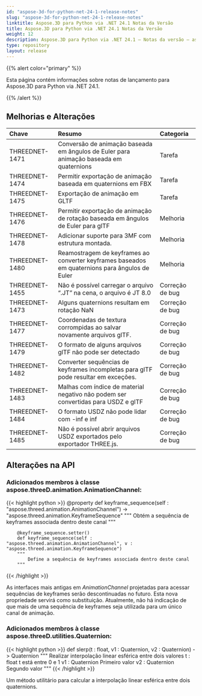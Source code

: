```yaml
---
id: "aspose-3d-for-python-net-24-1-release-notes"
slug: "aspose-3d-for-python-net-24-1-release-notes"
linktitle: Aspose.3D para Python via .NET 24.1 Notas da Versão
title: Aspose.3D para Python via .NET 24.1 Notas da Versão
weight: 12
description: Aspose.3D para Python via .NET 24.1 – Notas da versão – as últimas atualizações e correções.
type: repository
layout: release
---
```


{{% alert color="primary" %}}

Esta página contém informações sobre notas de lançamento para Aspose.3D para Python via .NET 24.1.

{{% /alert %}}
## **Melhorias e Alterações**

|**Chave**|**Resumo**|**Categoria**|
| :- | :- | :- |
| THREEDNET-1471 | Conversão de animação baseada em ângulos de Euler para animação baseada em quaternions | Tarefa |
| THREEDNET-1474 | Permitir exportação de animação baseada em quaternions em FBX | Tarefa |
| THREEDNET-1475 | Exportação de animação em GLTF | Tarefa |
| THREEDNET-1476 | Permitir exportação de animação de rotação baseada em ângulos de Euler para glTF | Melhoria |
| THREEDNET-1478 | Adicionar suporte para 3MF com estrutura montada. | Melhoria |
| THREEDNET-1480 | Reamostragem de keyframes ao converter keyframes baseados em quaternions para ângulos de Euler | Melhoria |
| THREEDNET-1455 | Não é possível carregar o arquivo “.JT” na cena, o arquivo é JT 8.0 | Correção de bug |
| THREEDNET-1473 | Alguns quaternions resultam em rotação NaN | Correção de bug |
| THREEDNET-1477 | Coordenadas de textura corrompidas ao salvar novamente arquivos glTF. | Correção de bug |
| THREEDNET-1479 | O formato de alguns arquivos glTF não pode ser detectado | Correção de bug |
| THREEDNET-1482 | Converter sequências de keyframes incompletas para glTF pode resultar em exceções. | Correção de bug |
| THREEDNET-1483 | Malhas com índice de material negativo não podem ser convertidas para USDZ e glTF | Correção de bug |
| THREEDNET-1484 | O formato USDZ não pode lidar com -inf e inf | Correção de bug |
| THREEDNET-1485 | Não é possível abrir arquivos USDZ exportados pelo exportador THREE.js. | Correção de bug |


## Alterações na API ##

### Adicionados membros à classe **aspose.threeD.animation.AnimationChannel**:

{{< highlight python >}}
        @property
        def keyframe_sequence(self : "aspose.threed.animation.AnimationChannel") -> "aspose.threed.animation.KeyframeSequence"
        """
            Obtém a sequência de keyframes associada dentro deste canal
        """

        @keyframe_sequence.setter()
        def keyframe_sequence(self : "aspose.threed.animation.AnimationChannel", v : "aspose.threed.animation.KeyframeSequence")
        """
            Define a sequência de keyframes associada dentro deste canal
        """

{{< /highlight >}}

As interfaces mais antigas em *AnimationChannel* projetadas para acessar sequências de keyframes serão descontinuadas no futuro. Esta nova propriedade servirá como substituição. Atualmente, não há indicação de que mais de uma sequência de keyframes seja utilizada para um único canal de animação.


### Adicionados membros à classe **aspose.threeD.utilities.Quaternion**:

{{< highlight python >}}
        def slerp(t : float, v1 : Quaternion, v2 : Quaternion) -> Quaternion
        """
                Realizar interpolação linear esférica entre dois valores
                t : float
                        t está entre 0 e 1
                v1 : Quaternion
                        Primeiro valor
                v2 : Quaternion
                        Segundo valor
        """
{{< /highlight >}}

Um método utilitário para calcular a interpolação linear esférica entre dois quaternions.
